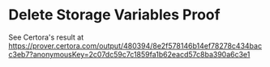 # Delete Storage Variables Proof

See Certora's result at https://prover.certora.com/output/480394/8e2f578146b14ef78278c434bacc3eb7?anonymousKey=2c07dc59c7c1859fa1b62eacd57c8ba390a6c3e1